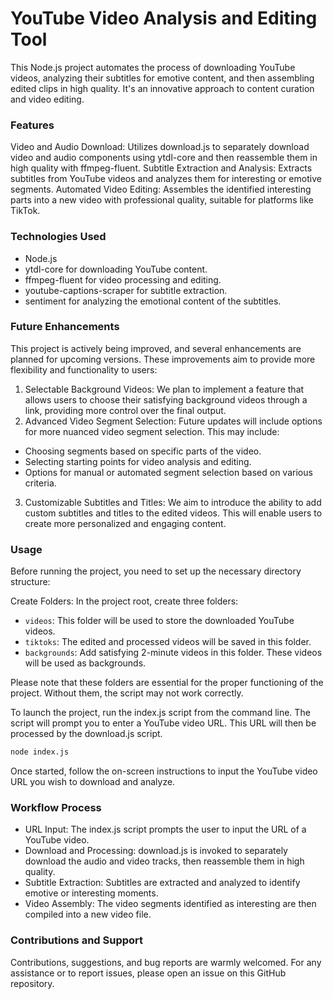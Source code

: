 # YouTube Video Analysis and Editing Tool
This Node.js project automates the process of downloading YouTube videos, analyzing their subtitles for emotive content, and then assembling edited clips in high quality. It's an innovative approach to content curation and video editing.

### Features
Video and Audio Download: Utilizes download.js to separately download video and audio components using ytdl-core and then reassemble them in high quality with ffmpeg-fluent.
Subtitle Extraction and Analysis: Extracts subtitles from YouTube videos and analyzes them for interesting or emotive segments.
Automated Video Editing: Assembles the identified interesting parts into a new video with professional quality, suitable for platforms like TikTok.

### Technologies Used
- Node.js
- ytdl-core for downloading YouTube content.
- ffmpeg-fluent for video processing and editing.
- youtube-captions-scraper for subtitle extraction.
- sentiment for analyzing the emotional content of the subtitles.

### Future Enhancements
This project is actively being improved, and several enhancements are planned for upcoming versions. These improvements aim to provide more flexibility and functionality to users:

1. Selectable Background Videos: We plan to implement a feature that allows users to choose their satisfying background videos through a link, providing more control over the final output.
2. Advanced Video Segment Selection: Future updates will include options for more nuanced video segment selection. This may include:
  - Choosing segments based on specific parts of the video.
  - Selecting starting points for video analysis and editing.
  - Options for manual or automated segment selection based on various criteria.
3. Customizable Subtitles and Titles: We aim to introduce the ability to add custom subtitles and titles to the edited videos. This will enable users to create more personalized and engaging content.

### Usage
Before running the project, you need to set up the necessary directory structure:

Create Folders: In the project root, create three folders:
- `videos`: This folder will be used to store the downloaded YouTube videos.
- `tiktoks`: The edited and processed videos will be saved in this folder.
- `backgrounds`: Add satisfying 2-minute videos in this folder. These videos will be used as backgrounds.
  
Please note that these folders are essential for the proper functioning of the project. Without them, the script may not work correctly.

To launch the project, run the index.js script from the command line. The script will prompt you to enter a YouTube video URL. This URL will then be processed by the download.js script.

```bash
node index.js
```
Once started, follow the on-screen instructions to input the YouTube video URL you wish to download and analyze.

### Workflow Process
- URL Input: The index.js script prompts the user to input the URL of a YouTube video.
- Download and Processing: download.js is invoked to separately download the audio and video tracks, then reassemble them in high quality.
- Subtitle Extraction: Subtitles are extracted and analyzed to identify emotive or interesting moments.
- Video Assembly: The video segments identified as interesting are then compiled into a new video file.

### Contributions and Support
Contributions, suggestions, and bug reports are warmly welcomed. For any assistance or to report issues, please open an issue on this GitHub repository.
